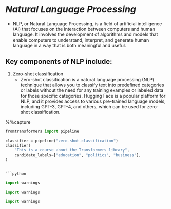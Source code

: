 ```python

```

# *Natural Language Processing*
- NLP, or Natural Language Processing, is a field of artificial intelligence (AI) that focuses on the interaction between computers and human language. It involves the development of algorithms and models that enable computers to understand, interpret, and generate human language in a way that is both meaningful and useful.

## Key components of NLP include:
1. Zero-shot classification 
    - Zero-shot classification is a natural language processing (NLP) technique that allows you to classify text into predefined categories or labels without the need for any training examples or labeled data for those specific categories. Hugging Face is a popular platform for NLP, and it provides access to various pre-trained language models, including GPT-3, GPT-4, and others, which can be used for zero-shot classification.
    

%%capture
```PYTHON
fromtransformers import pipeline

classifier = pipeline("zero-shot-classification")
classifier(
    "This is a course about the Transformers library",
    candidate_labels=["education", "politics", "business"],
)


```python

```


```python
import warnings
```


```python
import warnings
```


```python
import warnings
```
